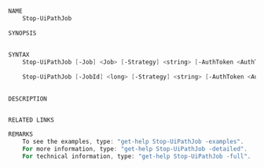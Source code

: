 ﻿```PowerShell

NAME
    Stop-UiPathJob
    
SYNOPSIS
    
    
SYNTAX
    Stop-UiPathJob [-Job] <Job> [-Strategy] <string> [-AuthToken <AuthToken>] [<CommonParameters>]
    
    Stop-UiPathJob [-JobId] <long> [-Strategy] <string> [-AuthToken <AuthToken>] [<CommonParameters>]
    
    
DESCRIPTION
    

RELATED LINKS

REMARKS
    To see the examples, type: "get-help Stop-UiPathJob -examples".
    For more information, type: "get-help Stop-UiPathJob -detailed".
    For technical information, type: "get-help Stop-UiPathJob -full".



```

